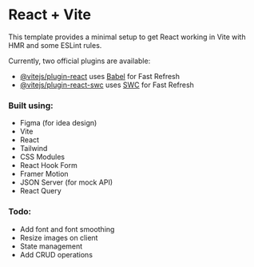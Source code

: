 # React + Vite

This template provides a minimal setup to get React working in Vite with HMR and some ESLint rules.

Currently, two official plugins are available:

- [@vitejs/plugin-react](https://github.com/vitejs/vite-plugin-react/blob/main/packages/plugin-react/README.md) uses [Babel](https://babeljs.io/) for Fast Refresh
- [@vitejs/plugin-react-swc](https://github.com/vitejs/vite-plugin-react-swc) uses [SWC](https://swc.rs/) for Fast Refresh

### Built using:

- Figma (for idea design)
- Vite
- React
- Tailwind
- CSS Modules
- React Hook Form
- Framer Motion
- JSON Server (for mock API)
- React Query

### Todo:

- Add font and font smoothing
- Resize images on client
- State management
- Add CRUD operations
